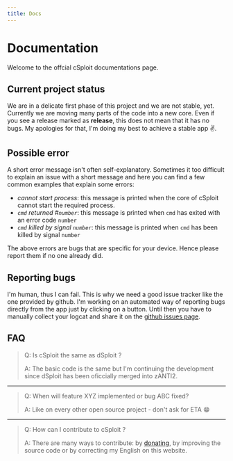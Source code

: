 ```yaml
---
title: Docs
---
```


# Documentation

Welcome to the offcial cSploit documentations page.

## Current project status

We are in a delicate first phase of this project and we are not stable, yet. Currently we are moving many parts of the code into a new core.
Even if you see a release marked as __release__, this does not mean that it has no bugs.
My apologies for that, I'm doing my best to achieve a stable app :v:.

## Possible error

A short error message isn't often self-explanatory. Sometimes it too difficult to explain an issue with a short message and here you can find a few common examples that explain some errors:

  - _cannot start process_: this message is printed when the core of cSploit cannot start the required process.
  - _`cmd` returned #`number`_: this message is printed when `cmd` has exited with an error code `number`
  - _`cmd` killed by signal `number`_: this message is printed when `cmd` has been killed by signal `number`

The above errors are bugs that are specific for your device. Hence please report them if no one already did.

## Reporting bugs

I'm human, thus I can fail. This is why we need a good issue tracker like the one provided by github.
I'm working on an automated way of reporting bugs directly from the app just by clicking on a button. Until then you have to manually collect your logcat and share it on the [github issues page](https://github.com/cSploit/android/issues).

## FAQ

> Q: Is cSploit the same as dSploit ?
> 
> A: The basic code is the same but I'm continuing the development since dSploit has been oficcially merged into zANTI2.

-----

> Q: When will feature XYZ implemented or bug ABC fixed?
> 
> A: Like on every other open source project - don't ask for ETA :grin:

-----

> Q: How can I contribute to cSploit ?
> 
> A: There are many ways to contribute: by [donating](http://www.csploit.org/donate.html), by improving the source code or by correcting my English on this website.
